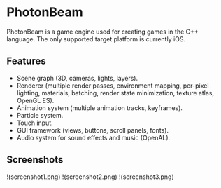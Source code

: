 # PhotonBeam
PhotonBeam is a game engine used for creating games in the C++ language.
The only supported target platform is currently iOS.

## Features
* Scene graph (3D, cameras, lights, layers).
* Renderer (multiple render passes, environment mapping, per-pixel lighting, materials, batching, render state minimization, texture atlas, OpenGL ES).
* Animation system (multiple animation tracks, keyframes).
* Particle system.
* Touch input.
* GUI framework (views, buttons, scroll panels, fonts).
* Audio system for sound effects and music (OpenAL).

## Screenshots
!(screenshot1.png)
!(screenshot2.png)
!(screenshot3.png)
